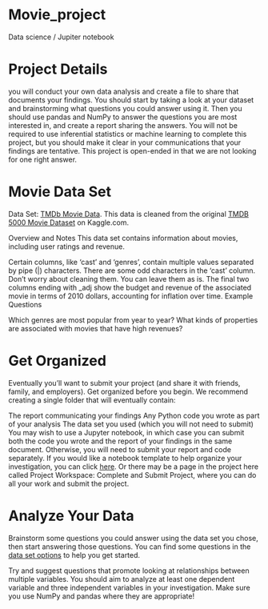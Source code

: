 # Movie_project
Data science / Jupiter notebook
##
# Project Details
you will conduct your own data analysis and create a file to share that documents your findings. You should start by taking a look at your dataset and brainstorming what questions you could answer using it. Then you should use pandas and NumPy to answer the questions you are most interested in, and create a report sharing the answers. You will not be required to use inferential statistics or machine learning to complete this project, but you should make it clear in your communications that your findings are tentative. This project is open-ended in that we are not looking for one right answer.

# Movie Data Set
Data Set: [TMDb Movie Data](https://video.udacity-data.com/topher/2022/November/6375a7af_tmdb-movies.csv/tmdb-movies.csv.zip). This data is cleaned from the original [TMDB 5000 Movie Dataset](https://www.kaggle.com/datasets/tmdb/tmdb-movie-metadata) on Kaggle.com.

Overview and Notes This data set contains information about movies, including user ratings and revenue.

Certain columns, like ‘cast’ and ‘genres’, contain multiple values separated by pipe (|) characters.
There are some odd characters in the ‘cast’ column. Don’t worry about cleaning them. You can leave them as is.
The final two columns ending with _adj show the budget and revenue of the associated movie in terms of 2010 dollars, accounting for inflation over time.
Example Questions

Which genres are most popular from year to year?
What kinds of properties are associated with movies that have high revenues?


# Get Organized
Eventually you’ll want to submit your project (and share it with friends, family, and employers). Get organized before you begin. We recommend creating a single folder that will eventually contain:

The report communicating your findings
Any Python code you wrote as part of your analysis
The data set you used (which you will not need to submit)
You may wish to use a Jupyter notebook, in which case you can submit both the code you wrote and the report of your findings in the same document. Otherwise, you will need to submit your report and code separately. If you would like a notebook template to help organize your investigation, you can click [here](https://s3.amazonaws.com/video.udacity-data.com/topher/2018/April/5ac7a08a_investigate-a-dataset-template.ipynb/investigate-a-dataset-template.ipynb.zip). Or there may be a page in the project here called Project Workspace: Complete and Submit Project, where you can do all your work and submit the project.


# Analyze Your Data
Brainstorm some questions you could answer using the data set you chose, then start answering those questions. You can find some questions in the [data set options](https://s3.amazonaws.com/video.udacity-data.com/topher/2018/July/5b57919a_data-set-options/data-set-options.pdf) to help you get started.

Try and suggest questions that promote looking at relationships between multiple variables. You should aim to analyze at least one dependent variable and three independent variables in your investigation. Make sure you use NumPy and pandas where they are appropriate!

